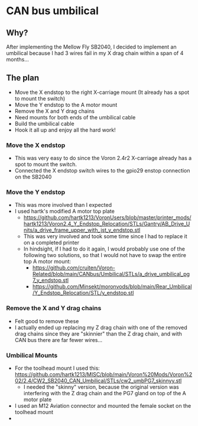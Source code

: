 # CAN bus umbilical

## Why?
After implementing the Mellow Fly SB2040, I decided to implement an umbilical because I had 3 wires fail in my X drag chain within a span of 4 months...

## The plan
- Move the X endstop to the right X-carriage mount (It already has a spot to mount the switch)
- Move the Y endstop to the A motor mount
- Remove the X and Y drag chains
- Need mounts for both ends of the umbilical cable
- Build the umbilical cable
- Hook it all up and enjoy all the hard work!

### Move the X endstop
- This was very easy to do since the Voron 2.4r2 X-carriage already has a spot to mount the switch.
- Connected the X endstop switch wires to the gpio29 enstop connection on the SB2040

### Move the Y endstop
- This was more involved than I expected
- I used hartk's modified A motor top plate
  - https://github.com/hartk1213/VoronUsers/blob/master/printer_mods/hartk1213/Voron2.4_Y_Endstop_Relocation/STLs/Gantry/AB_Drive_Units/a_drive_frame_upper_with_jst_y_endstop.stl
  - This was very involved and took some time since I had to replace it on a completed printer
  - In hindsight, if I had to do it again, I would probably use one of the following two solutions, so that I would not have to swap the entire top A motor mount:
    - https://github.com/cruiten/Voron-Related/blob/main/CANbus/Umbilical/STLs/a_drive_umbilical_pg7_y_endstop.stl
    - https://github.com/Minsekt/moronvods/blob/main/Rear_Umbilical/Y_Endstop_Relocation/STL/y_endstop.stl
    
### Remove the X and Y drag chains
- Felt good to remove these
- I actually ended up replacing my Z drag chain with one of the removed drag chains since they are "skinnier" than the Z drag chain, and with CAN bus there are far fewer wires...

### Umbilical Mounts
- For the toolhead mount I used this: https://github.com/hartk1213/MISC/blob/main/Voron%20Mods/Voron%202/2.4/CW2_SB2040_CAN_Umbilical/STLs/cw2_umbPG7_skinnyy.stl
  - I needed the "skinny" version, because the original version was interfering with the Z drag chain and the PG7 gland on top of the A motor plate
- I used an M12 Aviation connector and mounted the female socket on the toolhead mount
- 
